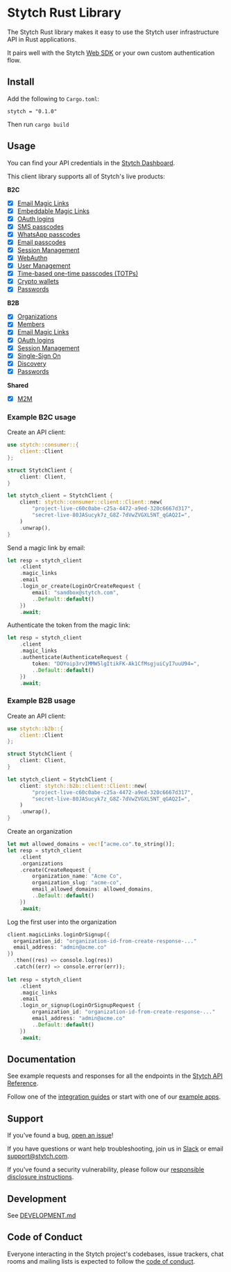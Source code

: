 # Stytch Rust Library

The Stytch Rust library makes it easy to use the Stytch user infrastructure API in Rust applications.

It pairs well with the Stytch [Web SDK](https://www.npmjs.com/package/@stytch/stytch-js) or your own custom authentication flow.

## Install
Add the following to `Cargo.toml`:
```
stytch = "0.1.0"
```
Then run `cargo build`

## Usage

You can find your API credentials in the [Stytch Dashboard](https://stytch.com/dashboard/api-keys).

This client library supports all of Stytch's live products:

**B2C**

- [x] [Email Magic Links](https://stytch.com/docs/api/send-by-email)
- [x] [Embeddable Magic Links](https://stytch.com/docs/api/create-magic-link)
- [x] [OAuth logins](https://stytch.com/docs/api/oauth-google-start)
- [x] [SMS passcodes](https://stytch.com/docs/api/send-otp-by-sms)
- [x] [WhatsApp passcodes](https://stytch.com/docs/api/whatsapp-send)
- [x] [Email passcodes](https://stytch.com/docs/api/send-otp-by-email)
- [x] [Session Management](https://stytch.com/docs/api/session-auth)
- [x] [WebAuthn](https://stytch.com/docs/api/webauthn-register-start)
- [x] [User Management](https://stytch.com/docs/api/create-user)
- [x] [Time-based one-time passcodes (TOTPs)](https://stytch.com/docs/api/totp-create)
- [x] [Crypto wallets](https://stytch.com/docs/api/crypto-wallet-authenticate-start)
- [x] [Passwords](https://stytch.com/docs/api/password-create)

**B2B**

- [x] [Organizations](https://stytch.com/docs/b2b/api/organization-object)
- [x] [Members](https://stytch.com/docs/b2b/api/member-object)
- [x] [Email Magic Links](https://stytch.com/docs/b2b/api/send-login-signup-email)
- [x] [OAuth logins](https://stytch.com/docs/b2b/api/oauth-google-start)
- [x] [Session Management](https://stytch.com/docs/b2b/api/session-object)
- [x] [Single-Sign On](https://stytch.com/docs/b2b/api/sso-authenticate-start)
- [x] [Discovery](https://stytch.com/docs/b2b/api/discovered-organization-object)
- [x] [Passwords](https://stytch.com/docs/b2b/api/passwords-authenticate)

**Shared**

- [x] [M2M](https://stytch.com/docs/api/m2m-client)

### Example B2C usage

Create an API client:

```rust
use stytch::consumer::{
    client::Client
};

struct StytchClient {
    client: Client,
}

let stytch_client = StytchClient {
    client: stytch::consumer::client::Client::new(
        "project-live-c60c0abe-c25a-4472-a9ed-320c6667d317",
        "secret-live-80JASucyk7z_G8Z-7dVwZVGXL5NT_qGAQ2I=",
    )
    .unwrap(),
}
```

Send a magic link by email:

```rust
let resp = stytch_client
    .client
    .magic_links
    .email
    .login_or_create(LoginOrCreateRequest {
        email: "sandbox@stytch.com",
        ..Default::default()
    })
    .await;
```

Authenticate the token from the magic link:

```rust
let resp = stytch_client
    .client
    .magic_links
    .authenticate(AuthenticateRequest {
        token: "DOYoip3rvIMMW5lgItikFK-Ak1CfMsgjuiCyI7uuU94=",
        ..Default::default()
    })
    .await;
```

### Example B2B usage

Create an API client:

```rust
use stytch::b2b::{
    client::Client
};

struct StytchClient {
    client: Client,
}

let stytch_client = StytchClient {
    client: stytch::b2b::client::Client::new(
        "project-live-c60c0abe-c25a-4472-a9ed-320c6667d317",
        "secret-live-80JASucyk7z_G8Z-7dVwZVGXL5NT_qGAQ2I=",
    )
    .unwrap(),
}
```

Create an organization

```rust
let mut allowed_domains = vec!["acme.co".to_string()];
let resp = stytch_client
    .client
    .organizations
    .create(CreateRequest {
        organization_name: "Acme Co",
        organization_slug: "acme-co",
        email_allowed_domains: allowed_domains,
        ..Default::default()
    })
    .await;
```

Log the first user into the organization

```rust
client.magicLinks.loginOrSignup({
  organization_id: "organization-id-from-create-response-..."
  email_address: "admin@acme.co"
})
  .then((res) => console.log(res))
  .catch((err) => console.error(err));
  
let resp = stytch_client
    .client
    .magic_links
    .email
    .login_or_signup(LoginOrSignupRequest {
        organization_id: "organization-id-from-create-response-..."
        email_address: "admin@acme.co"
        ..Default::default()
    })
    .await;
```

## Documentation

See example requests and responses for all the endpoints in the [Stytch API Reference](https://stytch.com/docs/api).

Follow one of the [integration guides](https://stytch.com/docs/guides) or start with one of our [example apps](https://stytch.com/docs/example-apps).

## Support

If you've found a bug, [open an issue](https://github.com/stytchauth/stytch-node/issues/new)!

If you have questions or want help troubleshooting, join us in [Slack](https://join.slack.com/t/stytch/shared_invite/zt-nil4wo92-jApJ9Cl32cJbEd9esKkvyg) or email support@stytch.com.

If you've found a security vulnerability, please follow our [responsible disclosure instructions](https://stytch.com/docs/resources/security-and-trust/security#:~:text=Responsible%20disclosure%20program).

## Development

See [DEVELOPMENT.md](DEVELOPMENT.md)

## Code of Conduct

Everyone interacting in the Stytch project's codebases, issue trackers, chat rooms and mailing lists is expected to follow the [code of conduct](CODE_OF_CONDUCT.md).
